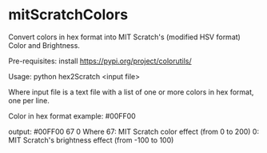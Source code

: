 # mitScratchColors

Convert colors in hex format into MIT Scratch's (modified HSV format) Color and Brightness.

Pre-requisites: install https://pypi.org/project/colorutils/

Usage:
python hex2Scratch \<input file\> 

Where input file is a text file with a list of one or more colors in hex format, one per line.

Color in hex format example: #00FF00

output: #00FF00 67 0
Where
67: MIT Scratch color effect (from 0 to 200)
0: MIT Scratch's brightness effect (from -100 to 100)
